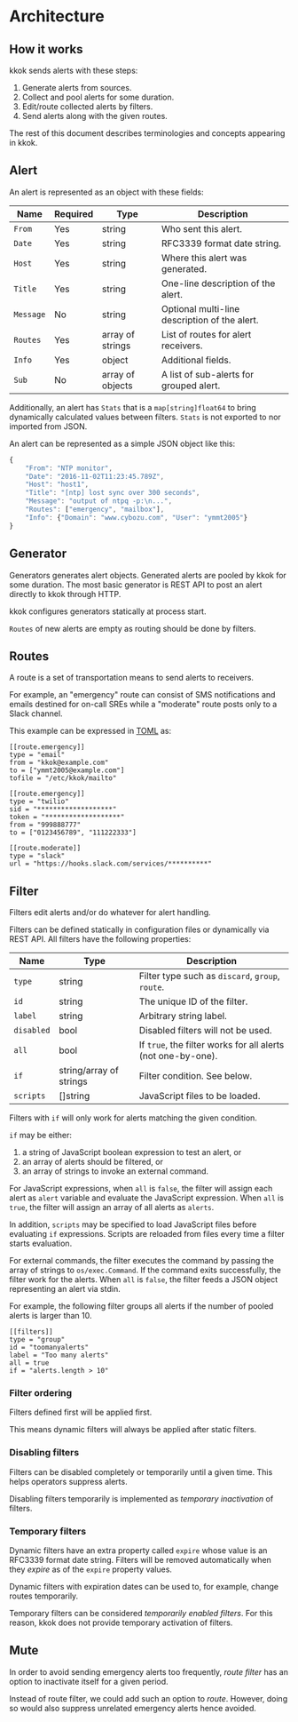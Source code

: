 Architecture
============

How it works
------------

kkok sends alerts with these steps:

1. Generate alerts from sources.
2. Collect and pool alerts for some duration.
3. Edit/route collected alerts by filters.
4. Send alerts along with the given routes.

The rest of this document describes terminologies and concepts
appearing in kkok.

Alert
-----

An alert is represented as an object with these fields:

| Name | Required | Type | Description |
| ---- | -------- | ---- | ----------- |
| `From` | Yes | string | Who sent this alert. |
| `Date` | Yes | string | RFC3339 format date string. |
| `Host` | Yes | string | Where this alert was generated. |
| `Title` | Yes | string | One-line description of the alert. |
| `Message` | No | string | Optional multi-line description of the alert. |
| `Routes` | Yes | array of strings | List of routes for alert receivers. |
| `Info` | Yes | object | Additional fields. |
| `Sub` | No | array of objects | A list of sub-alerts for grouped alert. |

Additionally, an alert has `Stats` that is a `map[string]float64`
to bring dynamically calculated values between filters.  `Stats`
is not exported to nor imported from JSON.

An alert can be represented as a simple JSON object like this:

```javascript
{
    "From": "NTP monitor",
    "Date": "2016-11-02T11:23:45.789Z",
    "Host": "host1",
    "Title": "[ntp] lost sync over 300 seconds",
    "Message": "output of ntpq -p:\n...",
    "Routes": ["emergency", "mailbox"],
    "Info": {"Domain": "www.cybozu.com", "User": "ymmt2005"}
}
```

Generator
---------

Generators generates alert objects.  Generated alerts are pooled
by kkok for some duration.  The most basic generator is REST API
to post an alert directly to kkok through HTTP.

kkok configures generators statically at process start.

`Routes` of new alerts are empty as routing should be done by filters.

Routes
------

A route is a set of transportation means to send alerts to receivers.

For example, an "emergency" route can consist of SMS notifications
and emails destined for on-call SREs while a "moderate" route posts
only to a Slack channel.

This example can be expressed in [TOML][] as:

```
[[route.emergency]]
type = "email"
from = "kkok@example.com"
to = ["ymmt2005@example.com"]
tofile = "/etc/kkok/mailto"

[[route.emergency]]
type = "twilio"
sid = "*******************"
token = "*******************"
from = "999888777"
to = ["0123456789", "111222333"]

[[route.moderate]]
type = "slack"
url = "https://hooks.slack.com/services/**********"
```

Filter
------

Filters edit alerts and/or do whatever for alert handling.

Filters can be defined statically in configuration files or dynamically
via REST API.  All filters have the following properties:

| Name       | Type | Description |
| ---------- | ---- | ----------- |
| `type`     | string | Filter type such as `discard`, `group`, `route`. |
| `id`       | string | The unique ID of the filter. |
| `label`    | string | Arbitrary string label. |
| `disabled` | bool | Disabled filters will not be used. |
| `all`      | bool | If `true`, the filter works for all alerts (not one-by-one). |
| `if`       | string/array of strings | Filter condition. See below. |
| `scripts`  | []string | JavaScript files to be loaded. |

Filters with `if` will only work for alerts matching the given condition.

`if` may be either:
1) a string of JavaScript boolean expression to test an alert, or
2) an array of alerts should be filtered, or
3) an array of strings to invoke an external command.

For JavaScript expressions, when `all` is `false`, the filter will
assign each alert as `alert` variable and evaluate the JavaScript
expression.  When `all` is `true`, the filter will assign an array of
all alerts as `alerts`.

In addition, `scripts` may be specified to load JavaScript files
before evaluating `if` expressions.  Scripts are reloaded from
files every time a filter starts evaluation.

For external commands, the filter executes the command by passing
the array of strings to `os/exec.Command`.  If the command exits
successfully, the filter work for the alerts.  When `all` is `false`,
the filter feeds a JSON object representing an alert via stdin.

For example, the following filter groups all alerts if the number of
pooled alerts is larger than 10.

```
[[filters]]
type = "group"
id = "toomanyalerts"
label = "Too many alerts"
all = true
if = "alerts.length > 10"
```

### Filter ordering

Filters defined first will be applied first.

This means dynamic filters will always be applied after static filters.

### Disabling filters

Filters can be disabled completely or temporarily until a given time.
This helps operators suppress alerts.

Disabling filters temporarily is implemented as _temporary inactivation_ of
filters.

### Temporary filters

Dynamic filters have an extra property called `expire` whose value
is an RFC3339 format date string.  Filters will be removed automatically
when they *expire* as of the `expire` property values.

Dynamic filters with expiration dates can be used to, for example,
change routes temporarily.

Temporary filters can be considered _temporarily enabled filters_.
For this reason, kkok does not provide temporary activation of filters.

Mute
----

In order to avoid sending emergency alerts too frequently, _route filter_
has an option to inactivate itself for a given period.

Instead of route filter, we could add such an option to _route_.
However, doing so would also suppress unrelated emergency alerts hence
avoided.

[TOML]: https://github.com/toml-lang/toml
